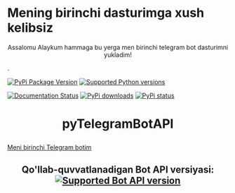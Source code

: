 <h1>Mening birinchi dasturimga xush kelibsiz </h1> 
<p align="center">Assalomu Alaykum hammaga bu yerga men birinchi telegram bot dasturimni yukladim!</p>.

[![PyPi Package Version](https://img.shields.io/pypi/v/pyTelegramBotAPI.svg)](https://pypi.python.org/pypi/pyTelegramBotAPI)
[![Supported Python versions](https://img.shields.io/pypi/pyversions/pyTelegramBotAPI.svg)](https://pypi.python.org/pypi/pyTelegramBotAPI)

[![Documentation Status](https://readthedocs.org/projects/pytba/badge/?version=latest)](https://pytba.readthedocs.io/en/latest/?badge=latest)
[![PyPi downloads](https://img.shields.io/pypi/dm/pyTelegramBotAPI.svg)](https://pypi.org/project/pyTelegramBotAPI/)
[![PyPi status](https://img.shields.io/pypi/status/pytelegrambotapi.svg?style=flat-square)](https://pypi.python.org/pypi/pytelegrambotapi)

# <p align="center">pyTelegramBotAPI
<a href="https://t.me/Matematikauniversalbot">Meni birinchi Telegram botim</a>
## <p align="center">Qo'llab-quvvatlanadigan Bot API versiyasi: <a href="https://core.telegram.org/bots/api#august-14-2024"><img src="https://img.shields.io/badge/Bot%20API-7.9-blue?logo=telegram" alt="Supported Bot API version"></a>

